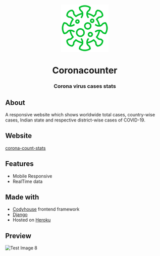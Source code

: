 <p align="center">
<img src="https://github.com/i-gitit/corona-django-site/blob/master/coronacount/static/favicon/logo256.png" alt="Site Logo" height="150">
</p>

<div align="center">
<h1>Coronacounter</h1>
<h3>Corona virus cases stats</h3>
</div>

## About
A responsive website which shows worldwide total cases, country-wise cases, Indian state and respective district-wise cases of COVID-19.

## Website
[corona-count-stats](https://corona-count-stats.herokuapp.com/)

## Features

* Mobile Responsive
* RealTime data

## Made with

* [Codyhouse](https://codyhouse.co/) frontend framework
* [Django](https://www.djangoproject.com/)
* Hosted on [Heroku](https://www.heroku.com)

## Preview

![Test Image 8](https://i.imgur.com/3ob8hX7.png)
